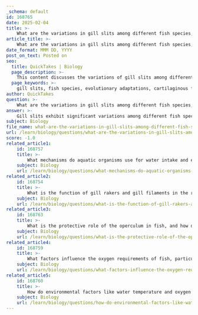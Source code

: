```yaml
---
_schema: default
id: 168765
date: 2025-02-04
title: >-
    What are the variations in gill slits among different fish species, and how do these relate to evolutionary adaptations?
article_title: >-
    What are the variations in gill slits among different fish species, and how do these relate to evolutionary adaptations?
date_format: MMM DD, YYYY
post_on_text: Posted on
seo:
  title: QuickTakes | Biology
  page_description: >-
    This content discusses the variations of gill slits among different fish species, including cartilaginous and bony fish, and how these variations relate to their evolutionary adaptations, ecological implications, and evolutionary history.
  page_keywords: >-
    gill slits, fish species, evolutionary adaptations, cartilaginous fish, bony fish, Elasmobranchii, Osteichthyes, respiratory efficiency, ecological niche, morphological variations, evolutionary history, pharyngeal apparatus, gas exchange, taxonomic purposes
author: QuickTakes
question: >-
    What are the variations in gill slits among different fish species, and how do these relate to evolutionary adaptations?
answer: >-
    Gill slits exhibit significant variations among different fish species, reflecting their evolutionary adaptations to diverse aquatic environments and lifestyles. Here are some key points regarding these variations and their implications:\n\n1. **Types of Fish**: \n   - **Cartilaginous Fish (Elasmobranchii)**: Species such as sharks and rays possess multiple external gill slits (typically five to seven) that are visible on the sides of their heads. These slits allow for efficient water expulsion during exhalation. The morphology of these gill slits can vary based on the fish's lifestyle; for instance, pelagic species may have different adaptations compared to benthic species, which can influence their respiratory efficiency and behavior.\n   - **Bony Fish (Osteichthyes)**: In contrast, bony fishes have a single operculum that covers their gills, which is a significant evolutionary adaptation. This structure allows for a more streamlined body and aids in the efficient pumping of water over the gills, enhancing respiration.\n\n2. **Evolutionary Adaptations**:\n   - The evolution of gill slits is closely tied to the development of the pharyngeal apparatus in early vertebrates. Initially, these structures were simple slits that evolved into more complex gill arches, facilitating improved gas exchange. This evolutionary transition is believed to have occurred alongside the development of jaws, which allowed fish to exploit new feeding strategies and habitats.\n   - The position and number of gill slits can also serve taxonomic purposes. For example, the arrangement of gill slits relative to the pectoral fins varies among different groups, providing insights into their evolutionary relationships.\n\n3. **Functional Variations**:\n   - Research has indicated that there are morphological and functional variations in gills among different species, particularly in groups like anabantoid fishes. These adaptations may include changes in gill structure that enhance their ability to extract oxygen from water, especially in environments where oxygen levels are low.\n\n4. **Ecological Implications**:\n   - The morphology of gill slits and their associated structures can influence a fish's ecological niche. For instance, species that are ram ventilators (those that rely on swimming to force water over their gills) may have different gill slit configurations compared to suction feeders, which actively draw water in.\n\n5. **Evolutionary History**:\n   - The evolutionary history of gill slits suggests that they are derived from the pharyngeal slits of early chordates. This evolutionary lineage highlights the complexity of vertebrate development and the adaptations that have occurred in response to environmental pressures.\n\nIn summary, the variations in gill slits among different fish species are a testament to the evolutionary adaptations that have allowed these organisms to thrive in diverse aquatic environments. The structure and function of gill slits not only reflect the ecological roles of these species but also provide insights into their evolutionary history and relationships.
subject: Biology
file_name: what-are-the-variations-in-gill-slits-among-different-fish-species-and-how-do-these-relate-to-evolutionary-adaptations.md
url: /learn/biology/questions/what-are-the-variations-in-gill-slits-among-different-fish-species-and-how-do-these-relate-to-evolutionary-adaptations
score: -1.0
related_article1:
    id: 168757
    title: >-
        What mechanisms do aquatic organisms use for water intake and expulsion?
    subject: Biology
    url: /learn/biology/questions/what-mechanisms-do-aquatic-organisms-use-for-water-intake-and-expulsion
related_article2:
    id: 168754
    title: >-
        What is the function of gill rakers and gill filaments in the respiratory process?
    subject: Biology
    url: /learn/biology/questions/what-is-the-function-of-gill-rakers-and-gill-filaments-in-the-respiratory-process
related_article3:
    id: 168763
    title: >-
        What is the protective role of the operculum in fish, and how does it move?
    subject: Biology
    url: /learn/biology/questions/what-is-the-protective-role-of-the-operculum-in-fish-and-how-does-it-move
related_article4:
    id: 168759
    title: >-
        What factors influence the oxygen requirements of fish, particularly in relation to metabolic rate?
    subject: Biology
    url: /learn/biology/questions/what-factors-influence-the-oxygen-requirements-of-fish-particularly-in-relation-to-metabolic-rate
related_article5:
    id: 168760
    title: >-
        How do environmental factors like water temperature and oxygen availability affect fish respiration?
    subject: Biology
    url: /learn/biology/questions/how-do-environmental-factors-like-water-temperature-and-oxygen-availability-affect-fish-respiration
---
```


&nbsp;
